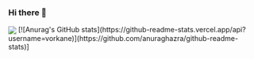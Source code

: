 ### Hi there 👋

<img align="center" src="https://github-readme-stats.vercel.app/api/top-langs/?username=vorkane&theme=dark" />
[![Anurag's GitHub stats](https://github-readme-stats.vercel.app/api?username=vorkane)](https://github.com/anuraghazra/github-readme-stats)]

<!--
**Vorkane/vorkane** is a ✨ _special_ ✨ repository because its `README.md` (this file) appears on your GitHub profile.




Here are some ideas to get you started:

- 🔭 I’m currently working on ...
- 🌱 I’m currently learning ...
- 👯 I’m looking to collaborate on ...
- 🤔 I’m looking for help with ...
- 💬 Ask me about ...
- 📫 How to reach me: ...
- 😄 Pronouns: ...
- ⚡ Fun fact: ...
-->
